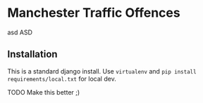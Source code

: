 # Manchester Traffic Offences
asd
ASD

## Installation

This is a standard django install.  Use `virtualenv` and `pip install requirements/local.txt` for local dev.

TODO Make this better ;)
